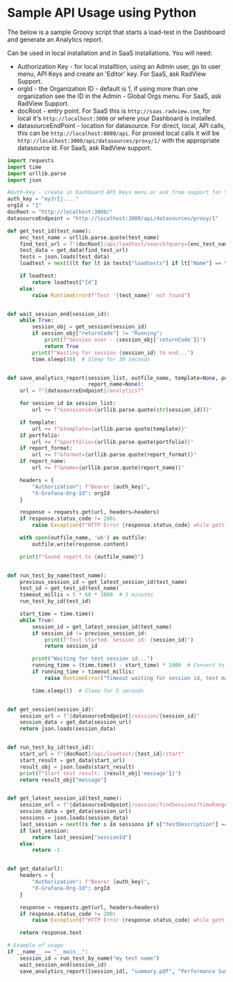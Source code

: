 # Sample API Usage using Python

The below is a sample Groovy script that starts a load-test in the Dashboard and generate an Analytics report.

Can be used in local installation and in SaaS installations.
You will need:

- Authorization Key - for local installtion, using an Admin user, go to user menu, API Keys and create an 'Editor' key. For SaaS, ask RadView Support.
- orgId - the Organization ID - default is 1, if using more than one organization see the ID in the Admin - Global Orgs menu. For SaaS, ask RadView Support.
- docRoot - entry point. For SaaS this is `http://saas.radview.com`, for local it's `http://localhost:3000` or where your Dashboard is installed.
- datasourceEndPoint - location for datasource. For direct, local, API calls, this can be `http://localhost:8080/api`. For proxied local calls it will be `http://localhost:3000/api/datasources/proxy/1/` with the appropriate datasource id. For SaaS, ask RadView support.

```python
import requests
import time
import urllib.parse
import json

#Auth-key - create in Dashboard API Keys menu or ask from support for SaaS
auth_key = "eyJrIj...." 
orgId = "1"
docRoot = "http://localhost:3000/" 
datasourceEndpoint = "http://localhost:3000/api/datasources/proxy/1"

def get_test_id(test_name):
    enc_test_name = urllib.parse.quote(test_name)
    find_test_url = f"{docRoot}/api/loadtest/search?query={enc_test_name}"
    test_data = get_data(find_test_url)
    tests = json.loads(test_data)
    loadtest = next((lt for lt in tests["loadtests"] if lt["Name"] == test_name), None)

    if loadtest:
        return loadtest["Id"]
    else:
        raise RuntimeError(f"Test '{test_name}' not found")


def wait_session_end(session_id):
    while True:
        session_obj = get_session(session_id)
        if session_obj["returnCode"] != "Running":
            print(f"Session over - {session_obj['returnCode']}")
            return True
        print(f"Waiting for session {session_id} to end...")
        time.sleep(30)  # Sleep for 30 seconds


def save_analytics_report(session_list, outfile_name, template=None, portfolio=None, report_format=None,
                          report_name=None):
    url = f"{datasourceEndpoint}/analytics?"

    for session_id in session_list:
        url += f"&sessionid={urllib.parse.quote(str(session_id))}"

    if template:
        url += f"&template={urllib.parse.quote(template)}"
    if portfolio:
        url += f"&portfolio={urllib.parse.quote(portfolio)}"
    if report_format:
        url += f"&format={urllib.parse.quote(report_format)}"
    if report_name:
        url += f"&name={urllib.parse.quote(report_name)}"

    headers = {
        "Authorization": f"Bearer {auth_key}",
        "X-Grafana-Org-Id": orgId
    }

    response = requests.get(url, headers=headers)
    if response.status_code != 200:
        raise Exception(f"HTTP Error {response.status_code} while getting {url}")

    with open(outfile_name, 'wb') as outfile:
        outfile.write(response.content)

    print(f"Saved report to {outfile_name}")


def run_test_by_name(test_name):
    previous_session_id = get_latest_session_id(test_name)
    test_id = get_test_id(test_name)
    timeout_millis = 5 * 60 * 1000  # 5 minutes
    run_test_by_id(test_id)

    start_time = time.time()
    while True:
        session_id = get_latest_session_id(test_name)
        if session_id != previous_session_id:
            print(f"Test started. Session id: {session_id}")
            return session_id

        print("Waiting for test session id...")
        running_time = (time.time() - start_time) * 1000  # Convert to milliseconds
        if running_time > timeout_millis:
            raise RuntimeError("Timeout waiting for session id, test may have started")

        time.sleep(5)  # Sleep for 5 seconds


def get_session(session_id):
    session_url = f"{datasourceEndpoint}/session/{session_id}"
    session_data = get_data(session_url)
    return json.loads(session_data)


def run_test_by_id(test_id):
    start_url = f"{docRoot}/api/loadtest/{test_id}/start"
    start_result = get_data(start_url)
    result_obj = json.loads(start_result)
    print(f"Start test result: {result_obj['message']}")
    return result_obj["message"]


def get_latest_session_id(test_name):
    session_url = f"{datasourceEndpoint}/session/findSessions?timeRange=Last%20Day"
    session_data = get_data(session_url)
    sessions = json.loads(session_data)
    last_session = next((s for s in sessions if s["testDescription"] == test_name), None)
    if last_session:
        return last_session["sessionId"]
    else:
        return -1


def get_data(url):
    headers = {
        "Authorization": f"Bearer {auth_key}",
        "X-Grafana-Org-Id": orgId
    }

    response = requests.get(url, headers=headers)
    if response.status_code != 200:
        raise Exception(f"HTTP Error {response.status_code} while getting {url}")

    return response.text

# Example of usage
if __name__ == "__main__":
    session_id = run_test_by_name("my test name")
    wait_session_end(session_id)
    save_analytics_report([session_id], "summary.pdf", "Performance Summary")

```
